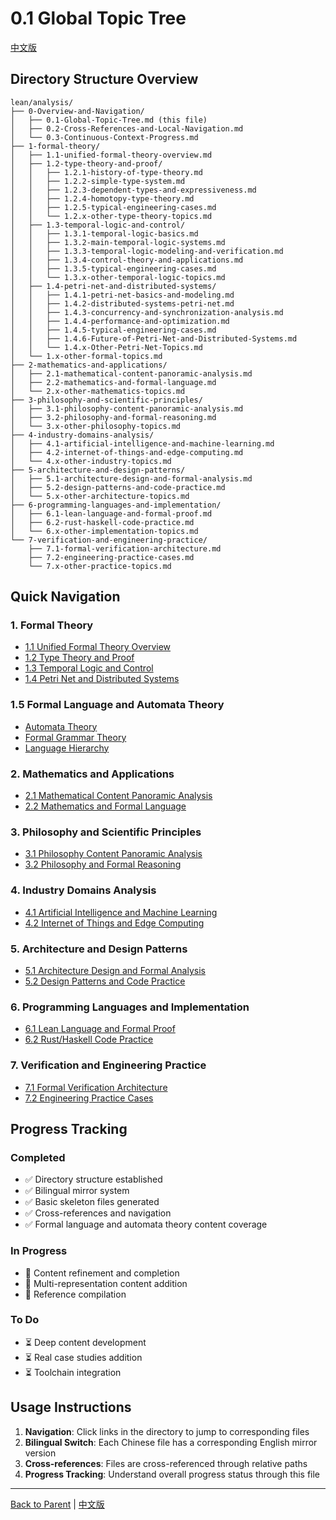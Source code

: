 # 0.1 Global Topic Tree

[中文版](../0-总览与导航/0.1-全局主题树形目录.md)

## Directory Structure Overview

```text
lean/analysis/
├── 0-Overview-and-Navigation/
│   ├── 0.1-Global-Topic-Tree.md (this file)
│   ├── 0.2-Cross-References-and-Local-Navigation.md
│   └── 0.3-Continuous-Context-Progress.md
├── 1-formal-theory/
│   ├── 1.1-unified-formal-theory-overview.md
│   ├── 1.2-type-theory-and-proof/
│   │   ├── 1.2.1-history-of-type-theory.md
│   │   ├── 1.2.2-simple-type-system.md
│   │   ├── 1.2.3-dependent-types-and-expressiveness.md
│   │   ├── 1.2.4-homotopy-type-theory.md
│   │   ├── 1.2.5-typical-engineering-cases.md
│   │   └── 1.2.x-other-type-theory-topics.md
│   ├── 1.3-temporal-logic-and-control/
│   │   ├── 1.3.1-temporal-logic-basics.md
│   │   ├── 1.3.2-main-temporal-logic-systems.md
│   │   ├── 1.3.3-temporal-logic-modeling-and-verification.md
│   │   ├── 1.3.4-control-theory-and-applications.md
│   │   ├── 1.3.5-typical-engineering-cases.md
│   │   └── 1.3.x-other-temporal-logic-topics.md
│   ├── 1.4-petri-net-and-distributed-systems/
│   │   ├── 1.4.1-petri-net-basics-and-modeling.md
│   │   ├── 1.4.2-distributed-systems-petri-net.md
│   │   ├── 1.4.3-concurrency-and-synchronization-analysis.md
│   │   ├── 1.4.4-performance-and-optimization.md
│   │   ├── 1.4.5-typical-engineering-cases.md
│   │   ├── 1.4.6-Future-of-Petri-Net-and-Distributed-Systems.md
│   │   └── 1.4.x-Other-Petri-Net-Topics.md
│   └── 1.x-other-formal-topics.md
├── 2-mathematics-and-applications/
│   ├── 2.1-mathematical-content-panoramic-analysis.md
│   ├── 2.2-mathematics-and-formal-language.md
│   └── 2.x-other-mathematics-topics.md
├── 3-philosophy-and-scientific-principles/
│   ├── 3.1-philosophy-content-panoramic-analysis.md
│   ├── 3.2-philosophy-and-formal-reasoning.md
│   └── 3.x-other-philosophy-topics.md
├── 4-industry-domains-analysis/
│   ├── 4.1-artificial-intelligence-and-machine-learning.md
│   ├── 4.2-internet-of-things-and-edge-computing.md
│   └── 4.x-other-industry-topics.md
├── 5-architecture-and-design-patterns/
│   ├── 5.1-architecture-design-and-formal-analysis.md
│   ├── 5.2-design-patterns-and-code-practice.md
│   └── 5.x-other-architecture-topics.md
├── 6-programming-languages-and-implementation/
│   ├── 6.1-lean-language-and-formal-proof.md
│   ├── 6.2-rust-haskell-code-practice.md
│   └── 6.x-other-implementation-topics.md
└── 7-verification-and-engineering-practice/
    ├── 7.1-formal-verification-architecture.md
    ├── 7.2-engineering-practice-cases.md
    └── 7.x-other-practice-topics.md
```

## Quick Navigation

### 1. Formal Theory

- [1.1 Unified Formal Theory Overview](1-formal-theory/1.1-unified-formal-theory-overview.md)
- [1.2 Type Theory and Proof](1-formal-theory/1.2-type-theory-and-proof/)
- [1.3 Temporal Logic and Control](1-formal-theory/1.3-temporal-logic-and-control/)
- [1.4 Petri Net and Distributed Systems](1-formal-theory/1.4-petri-net-and-distributed-systems/)

### 1.5 Formal Language and Automata Theory

- [Automata Theory](../../docs/analysis0/02_Formal_Language/01_Automata_Theory.md)
- [Formal Grammar Theory](../../docs/analysis0/02_Formal_Language/02_Formal_Grammar_Theory.md)
- [Language Hierarchy](../../docs/analysis0/02_Formal_Language/03_Language_Hierarchy.md)

### 2. Mathematics and Applications

- [2.1 Mathematical Content Panoramic Analysis](2-mathematics-and-applications/2.1-mathematical-content-panoramic-analysis.md)
- [2.2 Mathematics and Formal Language](2-mathematics-and-applications/2.2-mathematics-and-formal-language.md)

### 3. Philosophy and Scientific Principles

- [3.1 Philosophy Content Panoramic Analysis](3-philosophy-and-scientific-principles/3.1-philosophy-content-panoramic-analysis.md)
- [3.2 Philosophy and Formal Reasoning](3-philosophy-and-scientific-principles/3.2-philosophy-and-formal-reasoning.md)

### 4. Industry Domains Analysis

- [4.1 Artificial Intelligence and Machine Learning](4-industry-domains-analysis/4.1-artificial-intelligence-and-machine-learning.md)
- [4.2 Internet of Things and Edge Computing](4-industry-domains-analysis/4.2-internet-of-things-and-edge-computing.md)

### 5. Architecture and Design Patterns

- [5.1 Architecture Design and Formal Analysis](5-architecture-and-design-patterns/5.1-architecture-design-and-formal-analysis.md)
- [5.2 Design Patterns and Code Practice](5-architecture-and-design-patterns/5.2-design-patterns-and-code-practice.md)

### 6. Programming Languages and Implementation

- [6.1 Lean Language and Formal Proof](6-programming-languages-and-implementation/6.1-lean-language-and-formal-proof.md)
- [6.2 Rust/Haskell Code Practice](6-programming-languages-and-implementation/6.2-rust-haskell-code-practice.md)

### 7. Verification and Engineering Practice

- [7.1 Formal Verification Architecture](7-verification-and-engineering-practice/7.1-formal-verification-architecture.md)
- [7.2 Engineering Practice Cases](7-verification-and-engineering-practice/7.2-engineering-practice-cases.md)

## Progress Tracking

### Completed

- ✅ Directory structure established
- ✅ Bilingual mirror system
- ✅ Basic skeleton files generated
- ✅ Cross-references and navigation
- ✅ Formal language and automata theory content coverage

### In Progress

- 🔄 Content refinement and completion
- 🔄 Multi-representation content addition
- 🔄 Reference compilation

### To Do

- ⏳ Deep content development
- ⏳ Real case studies addition
- ⏳ Toolchain integration

## Usage Instructions

1. **Navigation**: Click links in the directory to jump to corresponding files
2. **Bilingual Switch**: Each Chinese file has a corresponding English mirror version
3. **Cross-references**: Files are cross-referenced through relative paths
4. **Progress Tracking**: Understand overall progress status through this file

---

[Back to Parent](../README.md) | [中文版](../0-总览与导航/0.1-全局主题树形目录.md)
